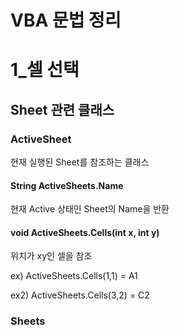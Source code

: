 VBA 문법 정리
=============

# 1_셀 선택

## Sheet 관련 클래스

### ActiveSheet

현재 실행된 Sheet를 참조하는 클래스

#### String ActiveSheets.Name
현재 Active 상태인 Sheet의 Name을 반환

#### void ActiveSheets.Cells(int x, int y)
위치가 xy인 셀을 참조

ex) ActiveSheets.Cells(1,1) = A1

ex2) ActiveSheets.Cells(3,2) = C2


### Sheets

